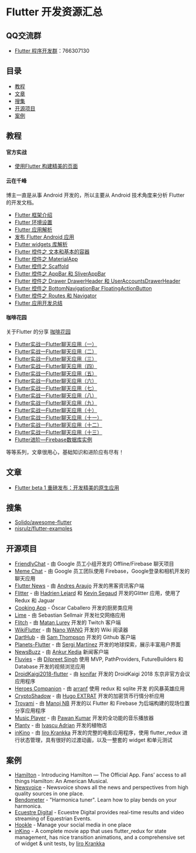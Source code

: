 # Flutter 开发资源汇总

## QQ交流群

* [Flutter 程序开发群](https://shang.qq.com/wpa/qunwpa?idkey=a7dd2610d08b283cd23e6c9ad60a4261f8fd790dd6adaa894ad5940b9d5f65ef)：766307130

## 目录

* [教程](#user-content-教程)
* [文章](#user-content-文章)
* [搜集](#user-content-搜集)
* [开源项目](#user-content-开源项目)
* [案例](#user-content-案例)

## 教程

#### 官方实战

* [使用Flutter 构建精美的页面](https://codelabs.developers.google.com/codelabs/flutter-cn/index.html?index=..%2F..%2Findex#0)

#### 云在千峰

博主一直是从事 Android 开发的，所以主要从 Android 技术角度来分析 Flutter 的开发文档。

* [Flutter 框架介绍](http://blog.chengyunfeng.com/?p=1033)
* [Flutter 环境设置](http://blog.chengyunfeng.com/?p=1034)
* [Flutter 应用解析](http://blog.chengyunfeng.com/?p=1036) 
* [发布 Flutter Android 应用](http://blog.chengyunfeng.com/?p=1037)
* [Flutter widgets 库解析](http://blog.chengyunfeng.com/?p=1038)
* [Flutter 控件之 文本和基本的容器](http://blog.chengyunfeng.com/?p=1040)
* [Flutter 控件之 MaterialApp](http://blog.chengyunfeng.com/?p=1041)
* [Flutter 控件之 Scaffold](http://blog.chengyunfeng.com/?p=1042)
* [Flutter 控件之 AppBar 和 SliverAppBar](http://blog.chengyunfeng.com/?p=1044)
* [Flutter 控件之 Drawer DrawerHeader 和 UserAccountsDrawerHeader](http://blog.chengyunfeng.com/?p=1046)
* [Flutter 控件之 BottomNavigationBar FloatingActionButton](http://blog.chengyunfeng.com/?p=1048)
* [Flutter 控件之 Routes 和 Navigator](http://blog.chengyunfeng.com/?p=1049)
* [Flutter 应用开发总结](http://blog.chengyunfeng.com/?p=1051)

#### 咖啡花园

关于Flutter 的分享 [咖啡花园](https://blog.csdn.net/hekaiyou/article/list/8)

* [Flutter实战一Flutter聊天应用（一）](https://blog.csdn.net/hekaiyou/article/details/72870759)
* [Flutter实战一Flutter聊天应用（二）](https://blog.csdn.net/hekaiyou/article/details/72884897)
* [Flutter实战一Flutter聊天应用（三）](https://blog.csdn.net/hekaiyou/article/details/72897702)
* [Flutter实战一Flutter聊天应用（四）](https://blog.csdn.net/hekaiyou/article/details/72902691)
* [Flutter实战一Flutter聊天应用（五）](https://blog.csdn.net/hekaiyou/article/details/72921061)
* [Flutter实战一Flutter聊天应用（六）](https://blog.csdn.net/hekaiyou/article/details/72972599)
* [Flutter实战一Flutter聊天应用（七）](https://blog.csdn.net/hekaiyou/article/details/73130991)
* [Flutter实战一Flutter聊天应用（八）](https://blog.csdn.net/hekaiyou/article/details/73196458)
* [Flutter实战一Flutter聊天应用（九）](https://blog.csdn.net/hekaiyou/article/details/73239486)
* [Flutter实战一Flutter聊天应用（十）](https://blog.csdn.net/hekaiyou/article/details/73501793)
* [Flutter实战一Flutter聊天应用（十一）](https://blog.csdn.net/hekaiyou/article/details/73550576)
* [Flutter实战一Flutter聊天应用（十二）](https://blog.csdn.net/hekaiyou/article/details/73819668)
* [Flutter实战一Flutter聊天应用（十三）](https://blog.csdn.net/hekaiyou/article/details/73862821)
* [Flutter进阶—Firebase数据库实例](https://blog.csdn.net/hekaiyou/article/details/74990042)

等等系列，文章很用心，基础知识和进阶应有尽有！

## 文章

* [Flutter beta 1 重磅发布：开发精美的原生应用](http://developers.googleblog.cn/2018/02/flutter-beta1.html)

## 搜集

* [Solido/awesome-flutter](https://github.com/Solido/awesome-flutter)
* [nisrulz/flutter-examples](https://github.com/nisrulz/flutter-examples)

## 开源项目

- [FriendlyChat](https://github.com/flutter/friendlychat-flutter) - 由 Google 员工小组开发的 Offline/Firebase 聊天项目
- [Meme Chat](https://github.com/efortuna/memechat) - 由 Google 员工团队使用 Firebase，Google登录和相机开发的聊天应用
- [Flutter News](https://github.com/andresaraujo/flutter_news) - 由 [Andres Araujo](http://andresaraujo.co/) 开发的黑客资讯客户端
- [Flitter](https://github.com/dart-flitter/flitter) - 由 [Hadrien Lejard](https://twitter.com/HadrienLejard) 和 [Kevin Segaud](https://twitter.com/kevin_segaud) 开发的Glitter 应用，使用了 Redux 和 Jaguar
- [Cooking App](https://github.com/oscarcpozas/cooking-app-flutter) - Óscar Caballero 开发的厨房类应用
- [Lime](https://github.com/fablue/lime-flutter) - 由 Sebastian Sellmair 开发社交网络应用
- [Flitch](https://github.com/matanlurey/flitch) - 由 [Matan Lurey](https://twitter.com/matanlurey) 开发的 Twitch 客户端
- [WikiFlutter](https://github.com/nanowang/wiki-flutter) - 由 [Nano WANG](https://github.com/nanowang) 开发的 Wiki 阅读器
- [DartHub](https://github.com/SamThompson/dart_hub) - 由 [Sam Thompson](https://github.com/SamThompson) 开发的 Github 客户端
- [Planets-Flutter](https://github.com/sergiandreplace/flutter_planets_tutorial) - 由 [Sergi Martínez](http://sergiandreplace.com/) 开发的地球探索，展示丰富用户界面
- [NewsBuzz](https://github.com/theankurkedia/NewsBuzz) - 由 [Ankur Kedia](https://github.com/theankurkedia) 新闻客户端
- [Fluvies](https://github.com/dilpreet96/Fluvies.git) - 由 [Dilpreet Singh](https://github.com/dilpreet96) 使用 MVP, PathProviders, FutureBuilders 和 Database 开发的视频浏览应用
- [DroidKaigi2018-flutter](https://github.com/konifar/droidkaigi2018-flutter) - 由 [konifar](https://github.com/konifar) 开发的 DroidKaigi 2018 东京非官方会议应用程序
- [Heroes Companion](https://github.com/arranf/Heroes-Companion) - 由 [arranf](https://github.com/arranf) 使用 redux 和 sqlite 开发 的风暴英雄应用
- [CryptoShadow](https://github.com/huextrat/CryptoShadow) - 由 [Hugo EXTRAT](https://github.com/huextrat) 开发的加密货币行情分析应用
- [Trovami](https://github.com/Samaritan1011001/Trovami) - 由 [Manoj NB](https://github.com/Samaritan1011001) 开发的以 Flutter 和 Firebase 为后端构建的现场位置分享应用程序
- [Music Player](https://github.com/iampawan/Flutter-Music-Player) - 由 [Pawan Kumar](https://about.me/imthepk) 开发的全功能的音乐播放器
- [Planty](https://github.com/Ivaskuu/plantly) - 由 [Ivascu Adrian](https://github.com/Ivaskuu) 开发的植物店
- [inKino](https://github.com/roughike/inKino) - 由 [Iiro Krankka](https://github.com/roughike) 开发的完整的电影应用程序，使用 flutter_redux 进行状态管理，具有很好的过渡动画，以及一整套的 widget 和单元测试

## 案例

* [Hamilton](https://itunes.apple.com/fr/app/hamilton-the-official-app/id1255231054?mt=8&ign-mpt=uo%3D4) - Introducing Hamilton — The Official App. Fans’ access to all things Hamilton: An American Musical.
* [Newsvoice](https://itunes.apple.com/se/app/newsvoice/id1208421834?l=en&mt=8) - Newsvoice shows all the news and perspectives from high quality sources in one place.
* [Bendometer](https://itunes.apple.com/us/app/bendometer/id772557902?mt=8) - "Harmonica tuner". Learn how to play bends on your harmonica.
* [Ecuestre Digital](https://itunes.apple.com/mx/app/ecuestre-digital/id1183799348?mt=8) - Ecuestre Digital provides real-time results and video streaming of Equestrian Events.
* [Hookle](https://www.hookle.net/) - Manage your social media in one place
* [inKino](https://github.com/roughike/inKino) - A complete movie app that uses flutter_redux for state management, has nice transition animations, and a comprehensive set of widget & unit tests, by [Iiro Krankka](https://github.com/roughike)
